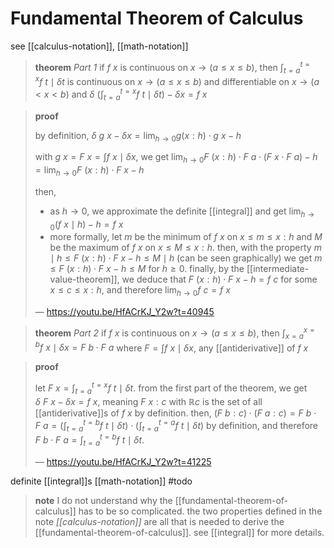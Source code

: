 # Fundamental Theorem of Calculus

see [[calculus-notation]], [[math-notation]]

> **theorem** _Part 1_ if $f\ x$ is continuous on $x \rightarrow (a \le x \le b)$, then $\int_{t = a}^{t = x} f\ t \mid \delta t$ is continuous on $x \rightarrow (a \le x \le b)$ and differentiable on $x \rightarrow (a < x < b)$ and $\delta\ (\int_{t = a}^{t = x} f\ t \mid \delta t) - \delta x = f\ x$

> **proof**
>
> by definition, $\delta\ g\ x - \delta x = \lim_{h \to 0} g (x : h) \cdot g\ x - h$
>
> with $g\ x = F\ x = \int f\ x \mid \delta x$, we get $\lim_{h \to 0} F\ (x : h) \cdot F\ a \cdot (F\ x \cdot F\ a) - h = \lim_{h \to 0} F\ (x : h) \cdot F\ x - h$
>
> then,
>
> - as $h \to 0$, we approximate the definite [[integral]] and get $\lim_{h \to 0} (f\ x \mid h) - h = f\ x$
> - more formally, let $m$ be the minimum of $f\ x$ on $x \le m \le x : h$ and $M$ be the maximum of $f\ x$ on $x \le M \le x : h$. then, with the property $m \mid h \le F\ (x : h) \cdot F\ x - h \le M \mid h$ (can be seen graphically) we get $m \le F\ (x : h) \cdot F\ x - h \le M$ for $h \ge 0$. finally, by the [[intermediate-value-theorem]], we deduce that $F\ (x : h) \cdot F\ x - h = f\ c$ for some $x \le c \le x : h$, and therefore $\lim_{h \to 0} f\ c = f\ x$
>
> &mdash; <https://youtu.be/HfACrKJ_Y2w?t=40945>

> **theorem** _Part 2_ if $f\ x$ is continuous on $x \rightarrow (a \le x \le b)$, then $\int_{x = a}^{x = b} f\ x \mid \delta x = F\ b \cdot F\ a$ where $F = \int f\ x \mid \delta x$, any [[antiderivative]] of $f\ x$

> **proof**
>
> let $F\ x = \int_{t = a}^{t = x} f\ t \mid \delta t$. from the first part of the theorem, we get $\delta\ F\ x - \delta x = f\ x$, meaning $F\ x : c$ with $\mathbb R c$ is the set of all [[antiderivative]]s of $f\ x$ by definition. then, $(F\ b : c) \cdot (F\ a : c) = F\ b \cdot F\ a = (\int_{t = a}^{t = b} f\ t \mid \delta t) \cdot (\int_{t = a}^{t = a} f\ t \mid \delta t)$ by definition, and therefore $F\ b \cdot F\ a = \int_{t = a}^{t = b} f\ t \mid \delta t$.
>
> &mdash; <https://youtu.be/HfACrKJ_Y2w?t=41225>

definite [[integral]]s [[math-notation]] #todo

> **note** I do not understand why the [[fundamental-theorem-of-calculus]] has to be so complicated. the two properties defined in the note _[[calculus-notation]]_ are all that is needed to derive the [[fundamental-theorem-of-calculus]]. see [[integral]] for more details.
